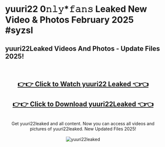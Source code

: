 # yuuri22 0𝚗𝚕𝚢*𝚏𝚊𝚗𝚜 Leaked New Video & Photos February 2025 #syzsl

<h2>yuuri22Leaked Videos And Photos - Update Files 2025!</h2>
<br>
<div align="center">
<h2><a href="https://mediaupload.pro?title=yuuri22&ref=11F" rel="nofollow">👉👉 Click to Watch yuuri22 Leaked 👈👈</a></h2>
<h2><a href="https://mediaupload.pro?title=yuuri22&ref=11F" rel="nofollow">👉👉 Click to Download yuuri22Leaked 👈👈</a></h2>
<br>
Get yuuri22leaked and all content. Now you can access all videos and pictures of yuuri22leaked. New Updated Files 2025!
<br>
<br>
<a href="https://mediaupload.pro?title=yuuri22&ref=11F" rel="nofollow" data-target="animated-image.originalLink"><img src="https://i.ibb.co/Gkj2r4b/banner.png" alt="yuuri22leaked" style="max-width: 100%; display: inline-block;" data-target="animated-image.originalImage"></a>
</div>
<br>

